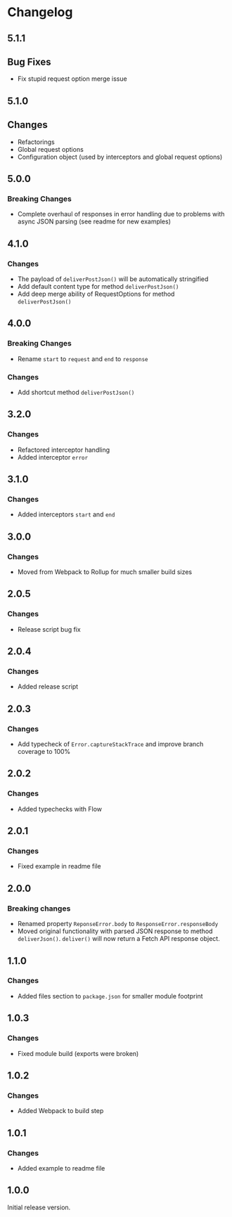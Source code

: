 # Changelog

## 5.1.1

## Bug Fixes

- Fix stupid request option merge issue

## 5.1.0

## Changes

- Refactorings
- Global request options
- Configuration object (used by interceptors and global request options)

## 5.0.0

### Breaking Changes

- Complete overhaul of responses in error handling due to problems with async JSON parsing (see readme for new examples)

## 4.1.0

### Changes

- The payload of `deliverPostJson()` will be automatically stringified
- Add default content type for method `deliverPostJson()`
- Add deep merge ability of RequestOptions for method `deliverPostJson()`

## 4.0.0

### Breaking Changes

- Rename `start` to `request` and `end` to `response`

### Changes

- Add shortcut method `deliverPostJson()`

## 3.2.0

### Changes

- Refactored interceptor handling
- Added interceptor `error`

## 3.1.0

### Changes

- Added interceptors `start` and `end`

## 3.0.0

### Changes

- Moved from Webpack to Rollup for much smaller build sizes

## 2.0.5

### Changes

- Release script bug fix

## 2.0.4

### Changes

- Added release script

## 2.0.3

### Changes

- Add typecheck of `Error.captureStackTrace` and improve branch coverage to 100%

## 2.0.2

### Changes

- Added typechecks with Flow

## 2.0.1

### Changes

- Fixed example in readme file

## 2.0.0

### Breaking changes

- Renamed property `ReponseError.body` to `ResponseError.responseBody`
- Moved original functionality with parsed JSON response to method `deliverJson()`. `deliver()` will now return a Fetch API response object.

## 1.1.0

### Changes

- Added files section to `package.json` for smaller module footprint

## 1.0.3

### Changes

- Fixed module build (exports were broken)

## 1.0.2

### Changes

- Added Webpack to build step

## 1.0.1

### Changes

- Added example to readme file

## 1.0.0

Initial release version.
